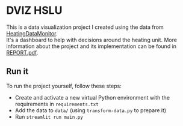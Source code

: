 # DVIZ HSLU

This is a data visualization project I created using the data from [HeatingDataMonitor](https://github.com/Joelius300/HeatingDataMonitor). \
It's a dashboard to help with decisions around the heating unit.
More information about the project and its implementation can be found in [REPORT.pdf](./REPORT.pdf).

## Run it

To run the project yourself, follow these steps:

- Create and activate a new virtual Python environment with the requirements in `requirements.txt`
- Add the data to `data/` (using `transform-data.py` to prepare it)
- Run `streamlit run main.py`
